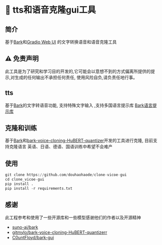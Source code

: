 # 🐶 tts和语音克隆gui工具

## 简介
 基于[Bark](https://github.com/suno-ai/bark)和[Gradio Web UI](https://github.com/gradio-app/gradio) 的文字转换语音和语音克隆工具

## ⚠ 免责声明

此工具是为了研究和学习目的开发的,它可能会以意想不到的方式偏离所提供的提示,对生成的任何输出不承担任何责任, 使用风险自负,请负责任地行事。

## tts
  基于[Bark](https://github.com/suno-ai/bark)的文字转语音功能, 支持特殊文字输入 ,支持多国语言提示库 [Bark语言提示库](https://suno-ai.notion.site/8b8e8749ed514b0cbf3f699013548683?v=bc67cff786b04b50b3ceb756fd05f68c) 

## 克隆和训练
  基于[Bark](https://github.com/suno-ai/bark)和[bark-voice-cloning-HuBERT-quantizer](https://github.com/gitmylo/bark-voice-cloning-HuBERT-quantizer)开发的工具进行克隆, 目前支持克隆语言 英语、日语、德语、国语训练中希望不会难产

## 使用
  ```python
  git clone https://github.com/douhaohaode/clone-vicoe-gui
  cd clone_vicoe-gui
  pip install . 
  pip install -r requirements.txt
```

## 感谢
  此工程参考和使用了一些开源库和一些模型感谢他们的作者以及开源精神

 * [suno-ai/bark](https://github.com/suno-ai/bark)
 * [gitmylo/bark-voice-cloning-HuBERT-quantizerr](https://github.com/gitmylo/bark-voice-cloning-HuBERT-quantizer)
 * [C0untFloyd/bark-gui](https://github.com/C0untFloyd/bark-gui)